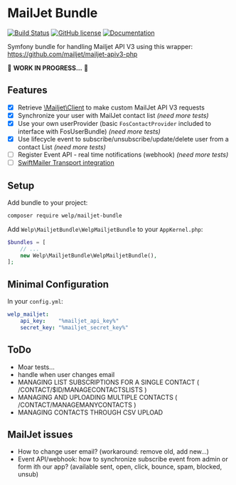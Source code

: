 # MailJet Bundle

[![Build Status](https://travis-ci.org/welpdev/mailjetBundle.svg?branch=master)](https://travis-ci.org/welpdev/mailjetBundle)
[![GitHub license](https://img.shields.io/badge/license-MIT-blue.svg)](https://github.com/welpdev/mailjetBundle/blob/master/LICENSE.md)
[![Documentation](https://img.shields.io/badge/documentation-gh--pages-blue.svg)](https://welpdev.github.io/mailjetBundle/)

Symfony bundle for handling Mailjet API V3 using this wrapper: <https://github.com/mailjet/mailjet-apiv3-php>

🚧 **WORK IN PROGRESS...** 🚧

## Features

* [x] Retrieve [\Mailjet\Client](https://github.com/mailjet/mailjet-apiv3-php) to make custom MailJet API V3 requests
* [x] Synchronize your user with MailJet contact list *(need more tests)*
* [x] Use your own userProvider (basic `FosContactProvider` included to interface with FosUserBundle) *(need more tests)*
* [x] Use lifecycle event to subscribe/unsubscribe/update/delete user from a contact List *(need more tests)*
* [ ] Register Event API - real time notifications (webhook) *(need more tests)*
* [ ] [SwiftMailer Transport integration](https://github.com/welpdev/MailjetSwiftMailer)

## Setup

Add bundle to your project:

```bash
composer require welp/mailjet-bundle
```

Add `Welp\MailjetBundle\WelpMailjetBundle` to your `AppKernel.php`:

```php
$bundles = [
    // ...
    new Welp\MailjetBundle\WelpMailjetBundle(),
];
```

## Minimal Configuration

In your `config.yml`:

```yaml
welp_mailjet:
    api_key:    "%mailjet_api_key%"
    secret_key: "%mailjet_secret_key%"
```

## ToDo

* Moar tests...
* handle when user changes email
* MANAGING LIST SUBSCRIPTIONS FOR A SINGLE CONTACT ( /CONTACT/$ID/MANAGECONTACTSLISTS )
* MANAGING AND UPLOADING MULTIPLE CONTACTS ( /CONTACT/MANAGEMANYCONTACTS )
* MANAGING CONTACTS THROUGH CSV UPLOAD

## MailJet issues

* How to change user email? (workaround: remove old, add new...)
* Event API/webhook: how to synchronize subscribe event from admin or form ith our app? (available sent, open, click, bounce, spam, blocked, unsub)
